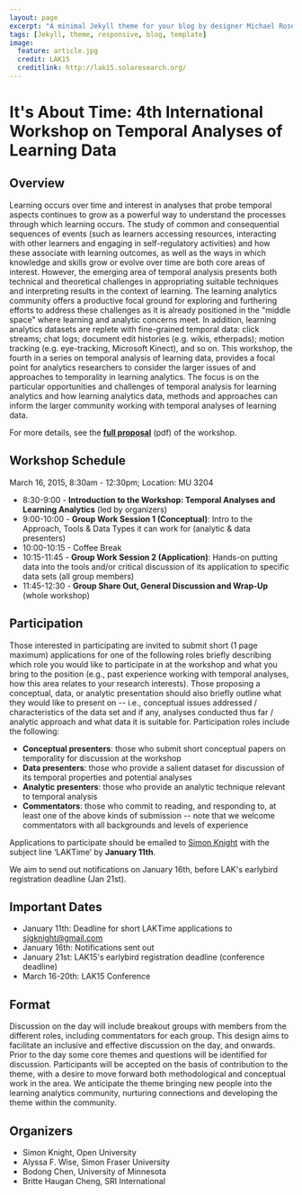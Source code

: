 ```yaml
---
layout: page
excerpt: "A minimal Jekyll theme for your blog by designer Michael Rose."
tags: [Jekyll, theme, responsive, blog, template]
image:
  feature: article.jpg
  credit: LAK15
  creditlink: http://lak15.solaresearch.org/
---
```


# It's About Time: 4th International Workshop on Temporal Analyses of Learning Data

## Overview

Learning occurs over time and interest in analyses that probe temporal aspects continues to grow as a powerful way to understand the processes through which learning occurs. The study of common and consequential sequences of events (such as learners accessing resources, interacting with other learners and engaging in self-regulatory activities) and how these associate with learning outcomes, as well as the ways in which knowledge and skills grow or evolve over time are both core areas of interest. However, the emerging area of temporal analysis presents both technical and theoretical challenges in appropriating suitable techniques and interpreting results in the context of learning. The learning analytics community offers a productive focal ground for exploring and furthering efforts to address these challenges as it is already positioned in the "middle space" where learning and analytic concerns meet. In addition, learning analytics datasets are replete with fine-grained temporal data: click streams; chat logs; document edit histories (e.g. wikis, etherpads); motion tracking (e.g. eye-tracking, Microsoft Kinect), and so on. This workshop, the fourth in a series on temporal analysis of learning data, provides a focal point for analytics researchers to consider the larger issues of and approaches to temporality in learning analytics. The focus is on the particular opportunities and challenges of temporal analysis for learning analytics and how learning analytics data, methods and approaches can inform the larger community working with temporal analyses of learning data.

For more details, see the [__full proposal__](https://dl.dropboxusercontent.com/u/7599158/LAK15-It%27sAboutTimeWorkshop.pdf) (pdf) of the workshop.

## Workshop Schedule

March 16, 2015, 8:30am - 12:30pm; Location: MU 3204

- 8:30-9:00 - __Introduction to the Workshop: Temporal Analyses and Learning Analytics__ (led by organizers)
- 9:00-10:00 - __Group Work Session 1 (Conceptual)__: Intro to the Approach, Tools & Data Types it can work for (analytic & data presenters)
- 10:00-10:15 - Coffee Break
- 10:15-11:45 - __Group Work Session 2 (Application)__: Hands-on putting data into the tools and/or critical discussion of its application to specific data sets (all group members)
- 11:45-12:30 - __Group Share Out, General Discussion and Wrap-Up__ (whole workshop)

## Participation

Those interested in participating are invited to submit short (1 page maximum) applications for one of the following roles briefly describing which role you would like to participate in at the workshop and what you bring to the position (e.g., past experience working with temporal analyses, how this area relates to your research interests). Those proposing a conceptual, data, or analytic presentation should also briefly outline what they would like to present on -- i.e., conceptual issues addressed / characteristics of the data set and if any, analyses conducted thus far / analytic approach and what data it is suitable for. Participation roles include the following:

- **Conceptual presenters**: those who submit short conceptual papers on temporality for discussion at the workshop
- **Data presenters**: those who provide a salient dataset for discussion of its temporal properties and potential analyses
- **Analytic presenters**: those who provide an analytic technique relevant to temporal analysis
- **Commentators**: those who commit to reading, and responding to, at least one of the above kinds of submission -- note that we welcome commentators with all backgrounds and levels of experience

Applications to participate should be emailed to [Simon Knight](mailto:sjgknight@gmail.com) with the subject line ‘LAKTime’ by **January 11th**.

We aim to send out notifications on January 16th, before LAK's earlybird registration deadline (Jan 21st).

## Important Dates

- January 11th: Deadline for short LAKTime applications to sjgknight@gmail.com
- January 16th: Notifications sent out
- January 21st: LAK15's earlybird registration deadline (conference deadline)
- March 16-20th: LAK15 Conference

## Format

Discussion on the day will include breakout groups with members from the different roles, including commentators for each group. This design aims to facilitate an inclusive and effective discussion on the day, and onwards. Prior to the day some core themes and questions will be identified for discussion. Participants will be accepted on the basis of contribution to the theme, with a desire to move forward both methodological and conceptual work in the area. We anticipate the theme bringing new people into the learning analytics community, nurturing connections and developing the theme within the community.

## Organizers

- Simon Knight, Open University
- Alyssa F. Wise, Simon Fraser University
- Bodong Chen, University of Minnesota
- Britte Haugan Cheng, SRI International
